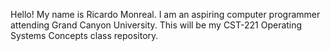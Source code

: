 Hello! My name is Ricardo Monreal. I am an aspiring computer programmer attending Grand Canyon University. This will be my CST-221 Operating Systems Concepts class repository. 
